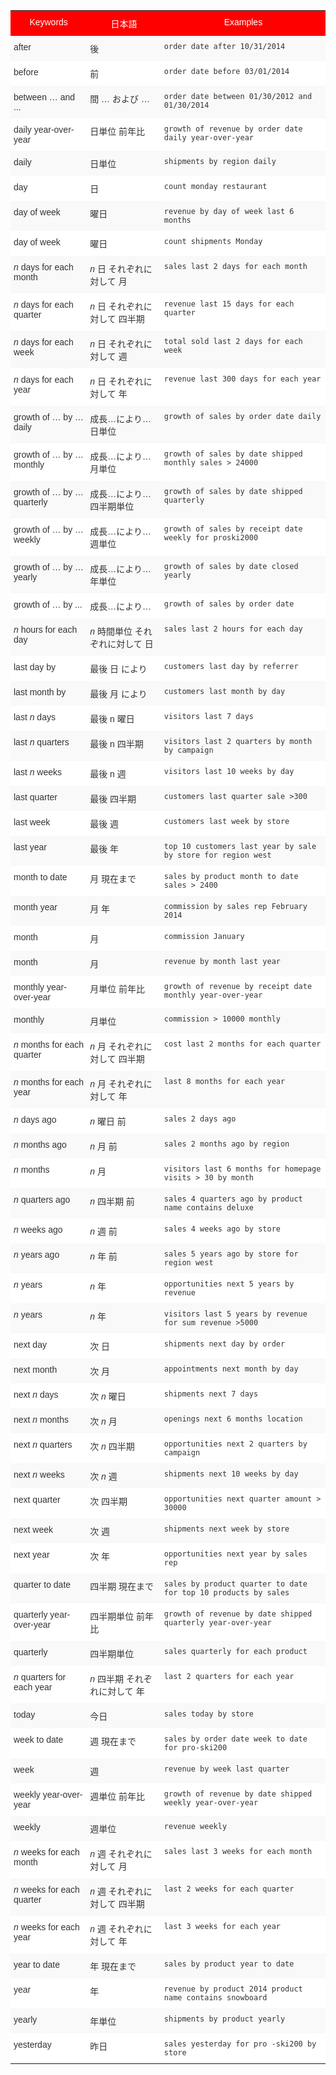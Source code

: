 <style type="text/css">
.tg  {border-collapse:collapse;border-spacing:0;border-color:#ccc;}
.tg td{font-family:Arial, sans-serif;font-size:14px;padding:10px 5px;border-style:solid;border-width:0px;overflow:hidden;word-break:normal;border-color:#ccc;color:#333;background-color:#fff;}
.tg th{font-family:Arial, sans-serif;font-size:14px;font-weight:normal;padding:10px 5px;border-style:solid;border-width:0px;overflow:hidden;word-break:normal;border-color:#ccc;color:#333;background-color:#f0f0f0;}
.tg .tg-1r1g{background-color:#fe0000;border-color:inherit;vertical-align:top}
.tg .tg-dc35{background-color:#f9f9f9;border-color:inherit;vertical-align:top}
.tg .tg-us36{border-color:inherit;vertical-align:top}
.tg .tg-lnw8{background-color:#f9f9f9;font-family:serif !important;;border-color:inherit;vertical-align:top}
.tg .tg-pcxj{background-color:#f9f9f9;border-color:#ffffff;vertical-align:top}
</style>
<table class="tg">
  <tr>
    <th class="tg-1r1g"><span style="color:rgb(255, 255, 255)">Keywords</span></th>
    <th class="tg-1r1g"><span style="color:rgb(255, 255, 255)">日本語</span></th>
    <th class="tg-1r1g"><span style="color:rgb(255, 255, 255)">Examples</span></th>
  </tr>
  <tr>
    <td class="tg-dc35">after</td>
    <td class="tg-dc35">後</td>
    <td class="tg-lnw8"><code>order date after 10/31/2014</code></td>
  </tr>
  <tr>
    <td class="tg-us36">before</td>
    <td class="tg-us36">前</td>
    <td class="tg-us36"><code>order date before 03/01/2014</code></td>
  </tr>
  <tr>
    <td class="tg-dc35">between … and ...</td>
    <td class="tg-dc35">間 … および …</td>
    <td class="tg-dc35"><code>order date between 01/30/2012 and 01/30/2014</code></td>
  </tr>
  <tr>
    <td class="tg-us36">daily year-over-year</td>
    <td class="tg-us36">日単位 前年比</td>
    <td class="tg-us36"><code>growth of revenue by order date daily year-over-year</code></td>
  </tr>
  <tr>
    <td class="tg-dc35">daily</td>
    <td class="tg-dc35">日単位</td>
    <td class="tg-dc35"><code>shipments by region daily</code></td>
  </tr>
  <tr>
    <td class="tg-us36">day</td>
    <td class="tg-us36">日</td>
    <td class="tg-us36"><code>count monday restaurant</code></td>
  </tr>
  <tr>
    <td class="tg-dc35">day of week</td>
    <td class="tg-dc35">曜日</td>
    <td class="tg-dc35"><code>revenue by day of week last 6 months</code></td>
  </tr>
  <tr>
    <td class="tg-us36">day of week</td>
    <td class="tg-us36">曜日</td>
    <td class="tg-us36"><code>count shipments Monday</code></td>
  </tr>
  <tr>
    <td class="tg-dc35"><span style="font-style:italic">n</span> days for each month</td>
    <td class="tg-dc35"><span style="font-style:italic">n</span> 日 それぞれに対して 月</td>
    <td class="tg-dc35"><code>sales last 2 days for each month</code></td>
  </tr>
  <tr>
    <td class="tg-us36"><span style="font-style:italic">n</span> days for each quarter</td>
    <td class="tg-us36"><span style="font-style:italic">n</span> 日 それぞれに対して 四半期</td>
    <td class="tg-us36"><code>revenue last 15 days for each quarter</code></td>
  </tr>
  <tr>
    <td class="tg-dc35"><span style="font-style:italic">n</span> days for each week</td>
    <td class="tg-dc35"><span style="font-style:italic">n</span> 日 それぞれに対して 週</td>
    <td class="tg-dc35"><code>total sold last 2 days for each week</code></td>
  </tr>
  <tr>
    <td class="tg-us36"><span style="font-style:italic">n</span> days for each year</td>
    <td class="tg-us36"><span style="font-style:italic">n</span> 日 それぞれに対して 年</td>
    <td class="tg-us36"><code>revenue last 300 days for each year</code></td>
  </tr>
  <tr>
    <td class="tg-dc35">growth of … by … daily</td>
    <td class="tg-dc35">成長…により… 日単位</td>
    <td class="tg-dc35"><code>growth of sales by order date daily</code></td>
  </tr>
  <tr>
    <td class="tg-us36">growth of … by … monthly</td>
    <td class="tg-us36">成長…により… 月単位</td>
    <td class="tg-us36"><code>growth of sales by date shipped monthly sales &gt; 24000</code></td>
  </tr>
  <tr>
    <td class="tg-dc35">growth of … by … quarterly</td>
    <td class="tg-dc35">成長…により… 四半期単位</td>
    <td class="tg-dc35"><code>growth of sales by date shipped quarterly</code></td>
  </tr>
  <tr>
    <td class="tg-us36">growth of … by … weekly</td>
    <td class="tg-us36">成長…により… 週単位</td>
    <td class="tg-us36"><code>growth of sales by receipt date weekly for proski2000</code></td>
  </tr>
  <tr>
    <td class="tg-dc35">growth of … by … yearly</td>
    <td class="tg-dc35">成長…により… 年単位</td>
    <td class="tg-dc35"><code>growth of sales by date closed yearly</code></td>
  </tr>
  <tr>
    <td class="tg-us36">growth of … by ...</td>
    <td class="tg-us36">成長…により…</td>
    <td class="tg-us36"><code>growth of sales by order date</code></td>
  </tr>
  <tr>
    <td class="tg-dc35"><span style="font-style:italic">n</span> hours for each day</td>
    <td class="tg-dc35"><span style="font-style:italic">n</span> 時間単位 それぞれに対して 日</td>
    <td class="tg-dc35"><code>sales last 2 hours for each day</code></td>
  </tr>
  <tr>
    <td class="tg-us36">last day by</td>
    <td class="tg-us36">最後 日 により</td>
    <td class="tg-us36"><code>customers last day by referrer</code></td>
  </tr>
  <tr>
    <td class="tg-dc35">last month by</td>
    <td class="tg-dc35">最後 月 により</td>
    <td class="tg-dc35"><code>customers last month by day</code></td>
  </tr>
  <tr>
    <td class="tg-us36">last <span style="font-style:italic">n</span> days</td>
    <td class="tg-us36">最後 n 曜日</td>
    <td class="tg-us36"><code>visitors last 7 days</code></td>
  </tr>
  <tr>
    <td class="tg-dc35">last <span style="font-style:italic">n</span> quarters</td>
    <td class="tg-dc35">最後 n 四半期</td>
    <td class="tg-dc35"><code>visitors last 2 quarters by month by campaign</code></td>
  </tr>
  <tr>
    <td class="tg-us36">last <span style="font-style:italic">n</span> weeks</td>
    <td class="tg-us36">最後 n 週</td>
    <td class="tg-us36"><code>visitors last 10 weeks by day</code></td>
  </tr>
  <tr>
    <td class="tg-dc35">last quarter</td>
    <td class="tg-dc35">最後 四半期</td>
    <td class="tg-dc35"><code>customers last quarter sale &gt;300</code></td>
  </tr>
  <tr>
    <td class="tg-us36">last week</td>
    <td class="tg-us36">最後 週</td>
    <td class="tg-us36"><code>customers last week by store</code></td>
  </tr>
  <tr>
    <td class="tg-dc35">last year</td>
    <td class="tg-dc35">最後 年</td>
    <td class="tg-dc35"><code>top 10 customers last year by sale by store for region west</code></td>
  </tr>
  <tr>
    <td class="tg-us36">month to date</td>
    <td class="tg-us36">月 現在まで</td>
    <td class="tg-us36"><code>sales by product month to date sales &gt; 2400</code></td>
  </tr>
  <tr>
    <td class="tg-dc35">month year</td>
    <td class="tg-dc35">月 年</td>
    <td class="tg-dc35"><code>commission by sales rep February 2014</code></td>
  </tr>
  <tr>
    <td class="tg-us36">month</td>
    <td class="tg-us36">月</td>
    <td class="tg-us36"><code>commission January</code></td>
  </tr>
  <tr>
    <td class="tg-dc35">month</td>
    <td class="tg-dc35">月</td>
    <td class="tg-dc35"><code>revenue by month last year</code></td>
  </tr>
  <tr>
    <td class="tg-us36">monthly year-over-year</td>
    <td class="tg-us36">月単位 前年比</td>
    <td class="tg-us36"><code>growth of revenue by receipt date monthly year-over-year</code></td>
  </tr>
  <tr>
    <td class="tg-dc35">monthly</td>
    <td class="tg-dc35">月単位</td>
    <td class="tg-dc35"><code>commission &gt; 10000 monthly</code></td>
  </tr>
  <tr>
    <td class="tg-us36"><span style="font-style:italic">n</span> months for each quarter</td>
    <td class="tg-us36"><span style="font-style:italic">n</span> 月 それぞれに対して 四半期</td>
    <td class="tg-us36"><code>cost last 2 months for each quarter</code></td>
  </tr>
  <tr>
    <td class="tg-dc35"><span style="font-style:italic">n</span> months for each year</td>
    <td class="tg-dc35"><span style="font-style:italic">n</span> 月 それぞれに対して 年</td>
    <td class="tg-dc35"><code>last 8 months for each year</code></td>
  </tr>
  <tr>
    <td class="tg-us36"><span style="font-style:italic">n</span> days ago</td>
    <td class="tg-us36"><span style="font-style:italic">n</span> 曜日 前</td>
    <td class="tg-us36"><code>sales 2 days ago</code></td>
  </tr>
  <tr>
    <td class="tg-dc35"><span style="font-style:italic">n</span> months ago</td>
    <td class="tg-dc35"><span style="font-style:italic">n</span> 月 前</td>
    <td class="tg-dc35"><code>sales 2 months ago by region</code></td>
  </tr>
  <tr>
    <td class="tg-us36"><span style="font-style:italic">n</span> months</td>
    <td class="tg-us36"><span style="font-style:italic">n</span> 月</td>
    <td class="tg-us36"><code>visitors last 6 months for homepage visits &gt; 30 by month</code></td>
  </tr>
  <tr>
    <td class="tg-dc35"><span style="font-style:italic">n</span> quarters ago</td>
    <td class="tg-dc35"><span style="font-style:italic">n</span> 四半期 前</td>
    <td class="tg-dc35"><code>sales 4 quarters ago by product name contains deluxe</code></td>
  </tr>
  <tr>
    <td class="tg-us36"><span style="font-style:italic">n</span> weeks ago</td>
    <td class="tg-us36"><span style="font-style:italic">n</span> 週 前</td>
    <td class="tg-us36"><code>sales 4 weeks ago by store</code></td>
  </tr>
  <tr>
    <td class="tg-dc35"><span style="font-style:italic">n</span> years ago</td>
    <td class="tg-dc35"><span style="font-style:italic">n</span> 年 前</td>
    <td class="tg-dc35"><code>sales 5 years ago by store for region west</code></td>
  </tr>
  <tr>
    <td class="tg-us36"><span style="font-style:italic">n</span> years</td>
    <td class="tg-us36"><span style="font-style:italic">n</span> 年</td>
    <td class="tg-us36"><code>opportunities next 5 years by revenue</code></td>
  </tr>
  <tr>
    <td class="tg-dc35"><span style="font-style:italic">n</span> years</td>
    <td class="tg-dc35"><span style="font-style:italic">n</span> 年</td>
    <td class="tg-dc35"><code>visitors last 5 years by revenue for sum revenue &gt;5000</code></td>
  </tr>
  <tr>
    <td class="tg-us36">next day</td>
    <td class="tg-us36">次 日</td>
    <td class="tg-us36"><code>shipments next day by order</code></td>
  </tr>
  <tr>
    <td class="tg-dc35">next month</td>
    <td class="tg-dc35">次 月</td>
    <td class="tg-dc35"><code>appointments next month by day</code></td>
  </tr>
  <tr>
    <td class="tg-us36">next <span style="font-style:italic">n</span> days</td>
    <td class="tg-us36">次 <span style="font-style:italic">n</span> 曜日</td>
    <td class="tg-us36"><code>shipments next 7 days</code></td>
  </tr>
  <tr>
    <td class="tg-dc35">next <span style="font-style:italic">n</span> months</td>
    <td class="tg-dc35">次 <span style="font-style:italic">n</span> 月</td>
    <td class="tg-dc35"><code>openings next 6 months location</code></td>
  </tr>
  <tr>
    <td class="tg-us36">next <span style="font-style:italic">n</span> quarters</td>
    <td class="tg-us36">次 <span style="font-style:italic">n</span> 四半期</td>
    <td class="tg-us36"><code>opportunities next 2 quarters by campaign</code></td>
  </tr>
  <tr>
    <td class="tg-dc35">next <span style="font-style:italic">n</span> weeks</td>
    <td class="tg-dc35">次 <span style="font-style:italic">n</span> 週</td>
    <td class="tg-dc35"><code>shipments next 10 weeks by day</code></td>
  </tr>
  <tr>
    <td class="tg-us36">next quarter</td>
    <td class="tg-us36">次 四半期</td>
    <td class="tg-us36"><code>opportunities next quarter amount &gt; 30000</code></td>
  </tr>
  <tr>
    <td class="tg-dc35">next week</td>
    <td class="tg-dc35">次 週</td>
    <td class="tg-dc35"><code>shipments next week by store</code></td>
  </tr>
  <tr>
    <td class="tg-us36">next year</td>
    <td class="tg-us36">次 年</td>
    <td class="tg-us36"><code>opportunities next year by sales rep</code></td>
  </tr>
  <tr>
    <td class="tg-dc35">quarter to date</td>
    <td class="tg-dc35">四半期 現在まで</td>
    <td class="tg-dc35"><code>sales by product quarter to date for top 10 products by sales</code></td>
  </tr>
  <tr>
    <td class="tg-us36">quarterly year-over-year</td>
    <td class="tg-us36">四半期単位 前年比</td>
    <td class="tg-us36"><code>growth of revenue by date shipped quarterly year-over-year</code></td>
  </tr>
  <tr>
    <td class="tg-dc35">quarterly</td>
    <td class="tg-dc35">四半期単位</td>
    <td class="tg-dc35"><code>sales quarterly for each product</code></td>
  </tr>
  <tr>
    <td class="tg-us36"><span style="font-style:italic">n</span> quarters for each year</td>
    <td class="tg-us36"><em>n</em> 四半期 それぞれに対して 年</td>
    <td class="tg-us36"><code>last 2 quarters for each year</code></td>
  </tr>
  <tr>
    <td class="tg-dc35">today</td>
    <td class="tg-dc35">今日</td>
    <td class="tg-dc35"><code>sales today by store</code></td>
  </tr>
  <tr>
    <td class="tg-us36">week to date</td>
    <td class="tg-us36">週 現在まで</td>
    <td class="tg-us36"><code>sales by order date week to date for pro-ski200</code></td>
  </tr>
  <tr>
    <td class="tg-dc35">week</td>
    <td class="tg-dc35">週</td>
    <td class="tg-dc35"><code>revenue by week last quarter</code></td>
  </tr>
  <tr>
    <td class="tg-us36">weekly year-over-year</td>
    <td class="tg-us36">週単位 前年比</td>
    <td class="tg-us36"><code>growth of revenue by date shipped weekly year-over-year</code></td>
  </tr>
  <tr>
    <td class="tg-dc35">weekly</td>
    <td class="tg-pcxj">週単位</td>
    <td class="tg-dc35"><code>revenue weekly</code></td>
  </tr>
  <tr>
    <td class="tg-us36"><span style="font-style:italic">n</span> weeks for each month</td>
    <td class="tg-us36"><span style="font-style:italic">n</span> 週 それぞれに対して 月</td>
    <td class="tg-us36"><code>sales last 3 weeks for each month</code></td>
  </tr>
  <tr>
    <td class="tg-dc35"><span style="font-style:italic">n</span> weeks for each quarter</td>
    <td class="tg-dc35"><span style="font-style:italic">n</span> 週 それぞれに対して 四半期</td>
    <td class="tg-dc35"><code>last 2 weeks for each quarter</code></td>
  </tr>
  <tr>
    <td class="tg-us36"><span style="font-style:italic">n</span> weeks for each year</td>
    <td class="tg-us36"><span style="font-style:italic">n</span> 週 それぞれに対して 年</td>
    <td class="tg-us36"><code>last 3 weeks for each year</code></td>
  </tr>
  <tr>
    <td class="tg-dc35">year to date</td>
    <td class="tg-dc35">年 現在まで</td>
    <td class="tg-dc35"><code>sales by product year to date</code></td>
  </tr>
  <tr>
    <td class="tg-us36">year</td>
    <td class="tg-us36">年</td>
    <td class="tg-us36"><code>revenue by product 2014 product name contains snowboard</code></td>
  </tr>
  <tr>
    <td class="tg-dc35">yearly</td>
    <td class="tg-dc35">年単位</td>
    <td class="tg-dc35"><code>shipments by product yearly</code></td>
  </tr>
  <tr>
    <td class="tg-us36">yesterday</td>
    <td class="tg-us36">昨日</td>
    <td class="tg-us36"><code>sales yesterday for pro -ski200 by store</code></td>
  </tr>
</table>
